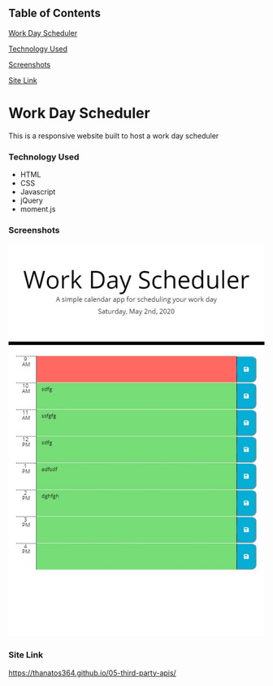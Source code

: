 ## Table of Contents

[Work Day Scheduler](#Work-Day-Scheduler)

[Technology Used](#Technology-Used)

[Screenshots](#Screenshots)

[Site Link](#Site-Link)

# Work Day Scheduler

This is a responsive website built to host a work day scheduler

### Technology Used

* HTML
* CSS
* Javascript
* jQuery
* moment.js

### Screenshots

![schedule](./Assets/images/schedule.jpg)

### Site Link

https://thanatos364.github.io/05-third-party-apis/